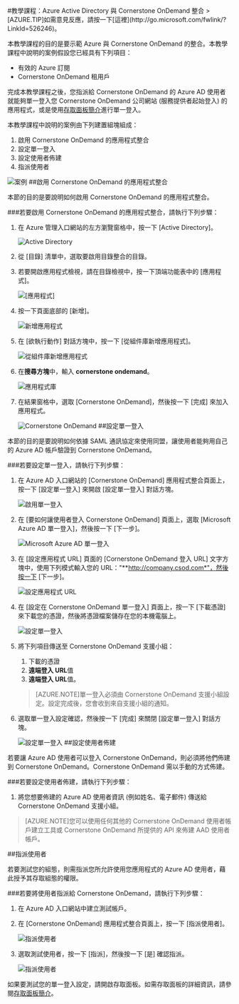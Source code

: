 <properties pageTitle="教學課程：Azure Active Directory 與 Cornerstone OnDemand 整合 | Microsoft Azure " description="了解如何使用 Cornerstone OnDemand 搭配 Azure Active Directory 來啟用單一登入、自動化佈建和更多功能！" services="active-directory" authors="MarkusVi"  documentationCenter="na" manager="stevenpo"/>
<tags ms.service="active-directory" ms.devlang="na" ms.topic="article" ms.tgt_pltfrm="na" ms.workload="identity" ms.date="08/01/2015" ms.author="markvi" />
#教學課程：Azure Active Directory 與 Cornerstone OnDemand 整合
>[AZURE.TIP]如需意見反應，請按一下[這裡](http://go.microsoft.com/fwlink/?LinkId=526246)。

本教學課程的目的是要示範 Azure 與 Cornerstone OnDemand 的整合。本教學課程中說明的案例假設您已經具有下列項目：

-   有效的 Azure 訂閱
-   Cornerstone OnDemand 租用戶

完成本教學課程之後，您指派給 Cornerstone OnDemand 的 Azure AD 使用者就能夠單一登入您 Cornerstone OnDemand 公司網站 (服務提供者起始登入) 的應用程式，或是使用[存取面板簡介](https://msdn.microsoft.com/library/dn308586)進行單一登入。

本教學課程中說明的案例由下列建置組塊組成：

1.  啟用 Cornerstone OnDemand 的應用程式整合
2.  設定單一登入
3.  設定使用者佈建
4.  指派使用者

![案例](./media/active-directory-saas-cornerstone-ondemand-tutorial/IC781593.png "案例")
##啟用 Cornerstone OnDemand 的應用程式整合

本節的目的是要說明如何啟用 Cornerstone OnDemand 的應用程式整合。

###若要啟用 Cornerstone OnDemand 的應用程式整合，請執行下列步驟：

1.  在 Azure 管理入口網站的左方瀏覽窗格中，按一下 [Active Directory]。

    ![Active Directory](./media/active-directory-saas-cornerstone-ondemand-tutorial/IC700993.png "Active Directory")

2.  從 [目錄] 清單中，選取要啟用目錄整合的目錄。

3.  若要開啟應用程式檢視，請在目錄檢視中，按一下頂端功能表中的 [應用程式]。

    ![[應用程式]](./media/active-directory-saas-cornerstone-ondemand-tutorial/IC700994.png "[應用程式]")

4.  按一下頁面底部的 [新增]。

    ![新增應用程式](./media/active-directory-saas-cornerstone-ondemand-tutorial/IC749321.png "新增應用程式")

5.  在 [欲執行動作] 對話方塊中，按一下 [從組件庫新增應用程式]。

    ![從組件庫新增應用程式](./media/active-directory-saas-cornerstone-ondemand-tutorial/IC749322.png "從組件庫新增應用程式")

6.  在**搜尋方塊**中，輸入 **cornerstone ondemand**。

    ![應用程式庫](./media/active-directory-saas-cornerstone-ondemand-tutorial/IC781594.png "應用程式庫")

7.  在結果窗格中，選取 [Cornerstone OnDemand]，然後按一下 [完成] 來加入應用程式。

    ![Cornerstone OnDemand](./media/active-directory-saas-cornerstone-ondemand-tutorial/IC781595.png "Cornerstone OnDemand")
##設定單一登入

本節的目的是要說明如何依據 SAML 通訊協定來使用同盟，讓使用者能夠用自己的 Azure AD 帳戶驗證到 Cornerstone OnDemand。

###若要設定單一登入，請執行下列步驟：

1.  在 Azure AD 入口網站的 [Cornerstone OnDemand] 應用程式整合頁面上，按一下 [設定單一登入] 來開啟 [設定單一登入] 對話方塊。

    ![啟用單一登入](./media/active-directory-saas-cornerstone-ondemand-tutorial/IC781596.png "啟用單一登入")

2.  在 [要如何讓使用者登入 Cornerstone OnDemand] 頁面上，選取 [Microsoft Azure AD 單一登入]，然後按一下 [下一步]。

    ![Microsoft Azure AD 單一登入](./media/active-directory-saas-cornerstone-ondemand-tutorial/IC781597.png "Microsoft Azure AD 單一登入")

3.  在 [設定應用程式 URL] 頁面的 [Cornerstone OnDemand 登入 URL] 文字方塊中，使用下列模式輸入您的 URL："**http://company.csod.com*"，然後按一下 [下一步]。

    ![設定應用程式 URL](./media/active-directory-saas-cornerstone-ondemand-tutorial/IC781598.png "設定應用程式 URL")

4.  在 [設定在 Cornerstone OnDemand 單一登入] 頁面上，按一下 [下載憑證] 來下載您的憑證，然後將憑證檔案儲存在您的本機電腦上。

    ![設定單一登入](./media/active-directory-saas-cornerstone-ondemand-tutorial/IC781599.png "設定單一登入")

5.  將下列項目傳送至 Cornerstone OnDemand 支援小組：

    1.  下載的憑證
    2.  **遠端登入 URL**值
    3.  **遠端登入 URL**值。

    >[AZURE.NOTE]單一登入必須由 Cornerstone OnDemand 支援小組設定。設定完成後，您會收到來自支援小組的通知。

6.  選取單一登入設定確認，然後按一下 [完成] 來關閉 [設定單一登入] 對話方塊。

    ![設定單一登入](./media/active-directory-saas-cornerstone-ondemand-tutorial/IC781600.png "設定單一登入")
##設定使用者佈建

若要讓 Azure AD 使用者可以登入 Cornerstone OnDemand，則必須將他們佈建到 Cornerstone OnDemand。Cornerstone OnDemand 需以手動的方式佈建。

###若要設定使用者佈建，請執行下列步驟：

1.  將您想要佈建的 Azure AD 使用者資訊 (例如姓名、電子郵件) 傳送給 Cornerstone OnDemand 支援小組。

>[AZURE.NOTE]您可以使用任何其他的 Cornerstone OnDemand 使用者帳戶建立工具或 Cornerstone OnDemand 所提供的 API 來佈建 AAD 使用者帳戶。

##指派使用者

若要測試您的組態，則需指派您所允許使用您應用程式的 Azure AD 使用者，藉此授予其存取組態的權限。

###若要將使用者指派給 Cornerstone OnDemand，請執行下列步驟：

1.  在 Azure AD 入口網站中建立測試帳戶。

2.  在 [Cornerstone OnDemand] 應用程式整合頁面上，按一下 [指派使用者]。

    ![指派使用者](./media/active-directory-saas-cornerstone-ondemand-tutorial/IC775564.png "指派使用者")

3.  選取測試使用者，按一下 [指派]，然後按一下 [是] 確認指派。

    ![指派使用者](./media/active-directory-saas-cornerstone-ondemand-tutorial/IC781601.png "指派使用者")

如果要測試您的單一登入設定，請開啟存取面板。如需存取面板的詳細資訊，請參閱[存取面板簡介](https://msdn.microsoft.com/library/dn308586)。

<!---HONumber=August15_HO7-->